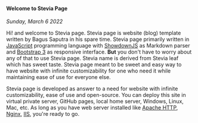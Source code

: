 #### Welcome to Stevia Page
*Sunday, March 6 2022*

Hi! and welcome to Stevia page. Stevia page is website (blog) template written 
by Bagus Saputra in his spare time. Stevia page primarily written in 
[JavaScript](https://www.w3schools.com/js/) programming language with 
[ShowdownJS](https://github.com/showdownjs/showdown) as Markdown parser and 
[Bootstrap 3](https://getbootstrap.com/docs/3.3/) as responsive interface. 
**But** you don't have to worry about any of that to use Stevia page. 
Stevia name is derived from Stevia leaf which has sweet taste. Stevia page 
meant to be sweet and easy way to have website with infinite customizability 
for one who need it while maintaining ease of use for everyone else. 

Stevia page is developed as answer to a need for website with infinite 
customizability, ease of use and open-source. You can deploy this site in 
virtual private server, GitHub pages, local home server, Windows, Linux, 
Mac, etc. As long as you have web server installed like 
[Apache HTTP](https://httpd.apache.org/download.cgi), 
[Nginx](https://docs.nginx.com/nginx/admin-guide/web-server/web-server/), 
[IIS](https://www.iis.net/), you're ready to go.